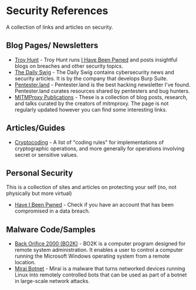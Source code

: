 # Security References
A collection of links and articles on security.

## Blog Pages/ Newsletters
* [Troy Hunt](https://www.troyhunt.com/) - Troy Hunt runs [I Have Been Pwned](https://haveibeenpwned.com/) and posts insightful blogs on breaches and other security topics.
* [The Daily Swig](https://portswigger.net/daily-swig) - The Daily Swig contains cybersecurity news and security articles. It is by the company that develops Burp Suite.
* [Pentester.land](https://pentester.land/) - Pentester.land is the best hacking newsletter I've found. Pentester.land curates resources shared by pentesters and bug hunters.
* [MITMProxy Publications](https://mitmproxy.org/publications/) - These is a collection of blog posts, research, and talks curated by the creators of mitmproxy. The page is not regularly updated however you can find some interesting links.

## Articles/Guides
* [Cryptocoding](https://github.com/veorq/cryptocoding) - A list of "coding rules" for implementations of cryptographic operations, and more generally for operations involving secret or sensitive values.

## Personal Security
This is a collection of sites and articles on protecting your self (no, not physically but more virtual)

* [Have I Been Pwned](https://haveibeenpwned.com/) - Check if you have an account that has been compromised in a data breach.

## Malware Code/Samples
* [Back Orifice 2000 (BO2K)](https://github.com/JeremyNGalloway/BO2K) - BO2K is a computer program designed for remote system administration. It enables a user to control a computer running the Microsoft Windows operating system from a remote location.
* [Mirai Botnet](https://github.com/jgamblin/Mirai-Source-Code) - Mirai is a malware that turns networked devices running Linux into remotely controlled bots that can be used as part of a botnet in large-scale network attacks. 
